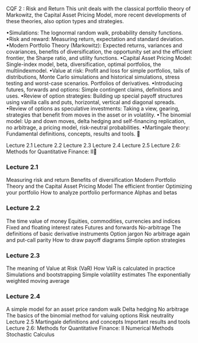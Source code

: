 CQF 2 : Risk and Return 
This unit deals with the classical portfolio theory of Markowitz, the Capital Asset Pricing Model, more recent developments of these theories, also option types and strategies.
 
•Simulations: The lognormal random walk, probability density functions.
•Risk and reward: Measuring return, expectation and standard deviation.
•Modern Portfolio Theory (Markowitz): Expected returns, variances and covariances, benefits of diversification, the opportunity set and the efficient frontier, the Sharpe ratio, and utility functions.
•Capital Asset Pricing Model: Single-index model, beta, diversification, optimal portfolios, the multiindexmodel.
•Value at risk: Profit and loss for simple portfolios, tails of distributions, Monte Carlo simulations and historical simulations, stress testing and worst-case scenarios. Portfolios of derivatives.
•Introducing futures, forwards and options: Simple contingent claims, definitions and uses.
•Review of option strategies: Building up special payoff structures using vanilla calls and puts, horizontal, vertical and diagonal spreads.
•Review of options as speculative investments: Taking a view, gearing, strategies that benefit from moves in the asset or in volatility.
•The binomial model: Up and down moves, delta hedging and self-financing replication, no arbitrage, a pricing model, risk-neutral probabilities.
•Martingale theory: Fundamental definitions, concepts, results and tools.
 

Lecture 2.1
Lecture 2.2
Lecture 2.3
Lecture 2.4
Lecture 2.5
Lecture 2.6: Methods for Quantitative Finance: II

### Lecture 2.1
Measuring risk and return
Benefits of diversification
Modern Portfolio Theory and the Capital Asset Pricing Model
The efficient frontier
Optimizing your portfolio
How to analyze portfolio performance
Alphas and betas

### Lecture 2.2
The time value of money
Equities, commodities, currencies and indices
Fixed and floating interest rates
Futures and forwards
No-arbitrage
The definitions of basic derivative instruments
Option jargon
No arbitrage again and put-call parity
How to draw payoff diagrams
Simple option strategies
### Lecture 2.3
The meaning of Value at Risk (VaR)
How VaR is calculated in practice
Simulations and bootstrapping
Simple volatility estimates
The exponentially weighted moving average
### Lecture 2.4
A simple model for an asset price random walk
Delta hedging
No arbitrage
The basics of the binomial method for valuing options
Risk neutrality
Lecture 2.5
Martingale definitions and concepts
Important results and tools
Lecture 2.6: Methods for Quantitative Finance: II
Numerical Methods
Stochastic Calculus
